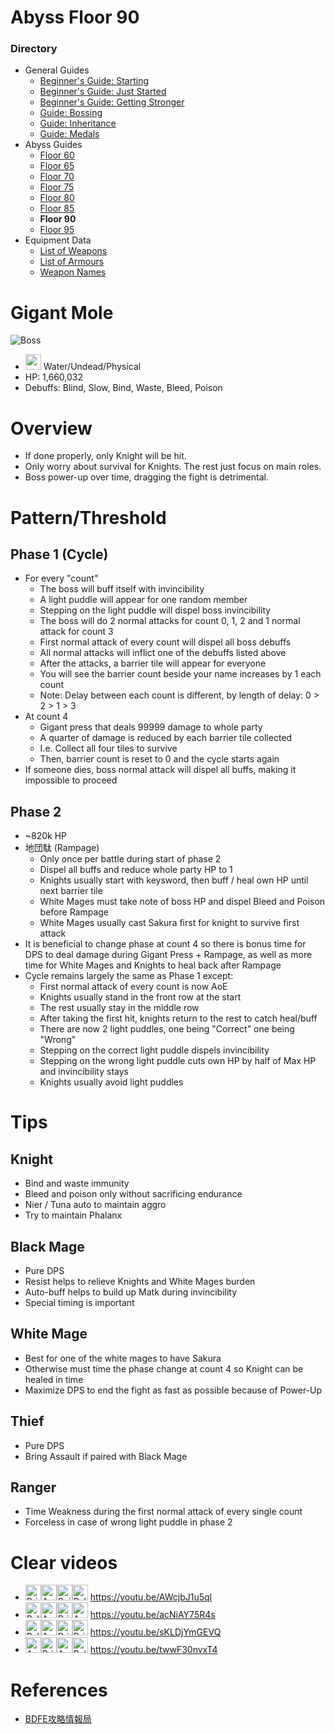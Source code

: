 # Abyss Floor 90
### Directory
* General Guides
	* <a href="guide-1.md">Beginner's Guide: Starting</a>
	* <a href="guide-2.md">Beginner's Guide: Just Started</a>
	* <a href="guide-3.md">Beginner's Guide: Getting Stronger</a>
	* <a href="guide-4.md">Guide: Bossing</a>
	* <a href="guide-5.md">Guide: Inheritance</a>
	* <a href="guide-6.md">Guide: Medals</a>
* Abyss Guides
	* <a href="abyss-60.md">Floor 60</a>
	* <a href="abyss-65.md">Floor 65</a>
	* <a href="abyss-70.md">Floor 70</a>
	* <a href="abyss-75.md">Floor 75</a>
	* <a href="abyss-80.md">Floor 80</a>
	* <a href="abyss-85.md">Floor 85</a>
	* **Floor 90**
	* <a href="abyss-95.md">Floor 95</a>
* Equipment Data
	* <a href="list-weapons.md">List of Weapons</a>
	* <a href="list-armours.md">List of Armours</a>
	* <a href="list-names.md">Weapon Names</a>
	
# Gigant Mole
![Boss](https://caelum.s-ul.eu/TtqG4Jsr.jpg)
* <img src="https://caelum.s-ul.eu/Ei5MWQfu.png" width="25"> Water/Undead/Physical
* HP: 1,660,032
* Debuffs: Blind, Slow, Bind, Waste, Bleed, Poison

# Overview
* If done properly, only Knight will be hit.
* Only worry about survival for Knights. The rest just focus on main roles.
* Boss power-up over time, dragging the fight is detrimental.

# Pattern/Threshold
## Phase 1 (Cycle)
* For every "count"
	* The boss will buff itself with invincibility
	* A light puddle will appear for one random member
	* Stepping on the light puddle will dispel boss invincibility
	* The boss will do 2 normal attacks for count 0, 1, 2 and 1 normal attack for count 3
	* First normal attack of every count will dispel all boss debuffs
	* All normal attacks will inflict one of the debuffs listed above
	* After the attacks, a barrier tile will appear for everyone
	* You will see the barrier count beside your name increases by 1 each count
	* Note: Delay between each count is different, by length of delay: 0 > 2 > 1 > 3
* At count 4
	* Gigant press that deals 99999 damage to whole party
	* A quarter of damage is reduced by each barrier tile collected
	* I.e. Collect all four tiles to survive
	* Then, barrier count is reset to 0 and the cycle starts again
* If someone dies, boss normal attack will dispel all buffs, making it impossible to proceed

## Phase 2
* ~820k HP
* 地団駄 (Rampage)
	* Only once per battle during start of phase 2
	* Dispel all buffs and reduce whole party HP to 1
	* Knights usually start with keysword, then buff / heal own HP until next barrier tile
	* White Mages must take note of boss HP and dispel Bleed and Poison before Rampage
	* White Mages usually cast Sakura first for knight to survive first attack
* It is beneficial to change phase at count 4 so there is bonus time for DPS to deal damage during Gigant Press + Rampage, as well as more time for White Mages and Knights to heal back after Rampage
* Cycle remains largely the same as Phase 1 except:
	* First normal attack of every count is now AoE
	* Knights usually stand in the front row at the start
	* The rest usually stay in the middle row
	* After taking the first hit, knights return to the rest to catch heal/buff
	* There are now 2 light puddles, one being "Correct" one being "Wrong"
	* Stepping on the correct light puddle dispels invincibility
	* Stepping on the wrong light puddle cuts own HP by half of Max HP and invincibility stays
	* Knights usually avoid light puddles

# Tips
## Knight
* Bind and waste immunity
* Bleed and poison only without sacrificing endurance
* Nier / Tuna auto to maintain aggro
* Try to maintain Phalanx

## Black Mage
* Pure DPS
* Resist helps to relieve Knights and White Mages burden
* Auto-buff helps to build up Matk during invincibility
* Special timing is important

## White Mage
* Best for one of the white mages to have Sakura
* Otherwise must time the phase change at count 4 so Knight can be healed in time
* Maximize DPS to end the fight as fast as possible because of Power-Up

## Thief
* Pure DPS
* Bring Assault if paired with Black Mage

## Ranger
* Time Weakness during the first normal attack of every single count
* Forceless in case of wrong light puddle in phase 2

# Clear videos
* <img src="https://caelum.s-ul.eu/6ep5gyBy.jpg" width="25" alt="Priest"><img src="https://caelum.s-ul.eu/fNKzRReH.jpg" width="25" alt="Arcanist"><img src="https://caelum.s-ul.eu/KHPaHS9n.jpg" width="25" alt="Sniper"><img src="https://caelum.s-ul.eu/wIBPnCMQ.jpg" width="25" alt="Paladin"> https://youtu.be/AWcjbJ1u5qI
* <img src="https://caelum.s-ul.eu/wIBPnCMQ.jpg" width="25" alt="Paladin"><img src="https://caelum.s-ul.eu/fNKzRReH.jpg" width="25" alt="Arcanist"><img src="https://caelum.s-ul.eu/6ep5gyBy.jpg" width="25" alt="Priest"><img src="https://caelum.s-ul.eu/Fi8dYRtv.jpg" width="25" alt="Assassin"> https://youtu.be/acNiAY75R4s
* <img src="https://caelum.s-ul.eu/wIBPnCMQ.jpg" width="25" alt="Paladin"><img src="https://caelum.s-ul.eu/fNKzRReH.jpg" width="25" alt="Arcanist"><img src="https://caelum.s-ul.eu/6ep5gyBy.jpg" width="25" alt="Priest"><img src="https://caelum.s-ul.eu/6ep5gyBy.jpg" width="25" alt="Priest"> https://youtu.be/sKLDjYmGEVQ
* <img src="https://caelum.s-ul.eu/Fi8dYRtv.jpg" width="25" alt="Assassin"><img src="https://caelum.s-ul.eu/6ep5gyBy.jpg" width="25" alt="Priest"><img src="https://caelum.s-ul.eu/Fi8dYRtv.jpg" width="25" alt="Assassin"><img src="https://caelum.s-ul.eu/wIBPnCMQ.jpg" width="25" alt="Paladin"> https://youtu.be/twwF30nvxT4

# References
* [BDFE攻略情報局](https://wiki3.jp/bdfe-istantal/page/223)